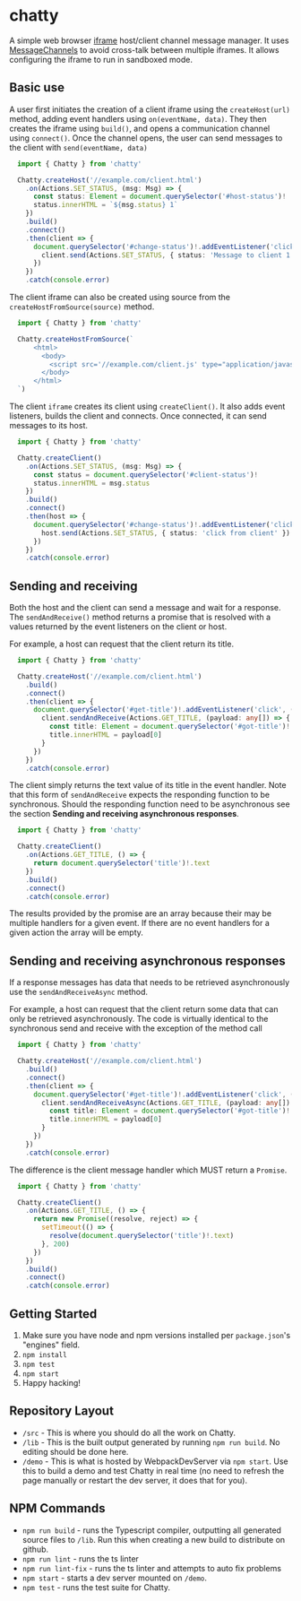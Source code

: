 # chatty

A simple web browser [iframe](https://developer.mozilla.org/en-US/docs/Web/HTML/Element/iframe)
host/client channel message manager. It uses
[MessageChannels](https://developer.mozilla.org/en-US/docs/Web/API/MessageChannel)
to avoid cross-talk between multiple iframes. It allows configuring the iframe to run in sandboxed mode.

## Basic use

A user first initiates the creation of a client iframe using the `createHost(url)` method, adding event
handlers using `on(eventName, data)`. They then creates the iframe using `build()`, and opens
a communication channel using `connect()`. Once the channel opens, the user can send messages to
the client with `send(eventName, data)`

```typescript
  import { Chatty } from 'chatty'

  Chatty.createHost('//example.com/client.html')
    .on(Actions.SET_STATUS, (msg: Msg) => {
      const status: Element = document.querySelector('#host-status')!
      status.innerHTML = `${msg.status} 1`
    })
    .build()
    .connect()
    .then(client => {
      document.querySelector('#change-status')!.addEventListener('click', () => {
        client.send(Actions.SET_STATUS, { status: 'Message to client 1' })
      })
    })
    .catch(console.error)
```

The client iframe can also be created using source from the `createHostFromSource(source)` method.

```typescript
  import { Chatty } from 'chatty'

  Chatty.createHostFromSource(`
      <html>
        <body>
          <script src='//example.com/client.js' type="application/javascript" />
        </body>
      </html>
  `)
```

The client `iframe` creates its client using `createClient()`. It also adds event listeners, builds the
client and connects. Once connected, it can send messages to its host.

```typescript
  import { Chatty } from 'chatty'

  Chatty.createClient()
    .on(Actions.SET_STATUS, (msg: Msg) => {
      const status = document.querySelector('#client-status')!
      status.innerHTML = msg.status
    })
    .build()
    .connect()
    .then(host => {
      document.querySelector('#change-status')!.addEventListener('click', () => {
        host.send(Actions.SET_STATUS, { status: 'click from client' })
      })
    })
    .catch(console.error)
```

## Sending and receiving

Both the host and the client can send a message and wait for a response. The `sendAndReceive()` method
returns a promise that is resolved with a values returned by the event listeners on the client or host.

For example, a host can request that the client return its title.

```typescript
  import { Chatty } from 'chatty'

  Chatty.createHost('//example.com/client.html')
    .build()
    .connect()
    .then(client => {
      document.querySelector('#get-title')!.addEventListener('click', () => {
        client.sendAndReceive(Actions.GET_TITLE, (payload: any[]) => {
          const title: Element = document.querySelector('#got-title')!
          title.innerHTML = payload[0]
        }
      })
    })
    .catch(console.error)
```

The client simply returns the text value of its title in the event handler. Note that this form of
`sendAndReceive` expects the responding function to be synchronous. Should the responding function
need to be asynchronous see the section **Sending and receiving asynchronous responses**.

```typescript
  import { Chatty } from 'chatty'

  Chatty.createClient()
    .on(Actions.GET_TITLE, () => {
      return document.querySelector('title')!.text
    })
    .build()
    .connect()
    .catch(console.error)
```

The results provided by the promise are an array because their may be multiple handlers for a given event. If there are no event handlers for a given action the array will be empty.

## Sending and receiving asynchronous responses

If a response messages has data that needs to be retrieved asynchronously use the `sendAndReceiveAsync` method.

For example, a host can request that the client return some data that can only be retrieved asynchronously. The
code is virtually identical to the synchronous send and receive with the exception of the method call

```typescript
  import { Chatty } from 'chatty'

  Chatty.createHost('//example.com/client.html')
    .build()
    .connect()
    .then(client => {
      document.querySelector('#get-title')!.addEventListener('click', () => {
        client.sendAndReceiveAsync(Actions.GET_TITLE, (payload: any[]) => {
          const title: Element = document.querySelector('#got-title')!
          title.innerHTML = payload[0]
        }
      })
    })
    .catch(console.error)
```

The difference is the client message handler which MUST return a `Promise`.

```typescript
  import { Chatty } from 'chatty'

  Chatty.createClient()
    .on(Actions.GET_TITLE, () => {
      return new Promise((resolve, reject) => {
        setTimeout(() => {
          resolve(document.querySelector('title')!.text)
        }, 200)
      })
    })
    .build()
    .connect()
    .catch(console.error)
```

## Getting Started

1. Make sure you have node and npm versions installed per `package.json`'s "engines" field.
2. `npm install`
3. `npm test`
4. `npm start`
5. Happy hacking!

## Repository Layout

* `/src` - This is where you should do all the work on Chatty.
* `/lib` - This is the built output generated by running `npm run build`. No editing should be done here.
* `/demo` - This is what is hosted by WebpackDevServer via `npm start`. Use this to build a demo and test Chatty in real time (no need to refresh the page manually or restart the dev server, it does that for you).

## NPM Commands

* `npm run build` - runs the Typescript compiler, outputting all generated source files to `/lib`. Run this when creating a new build to distribute on github.
* `npm run lint` - runs the ts linter
* `npm run lint-fix` - runs the ts linter and attempts to auto fix problems
* `npm start` - starts a dev server mounted on `/demo`.
* `npm test` - runs the test suite for Chatty.
